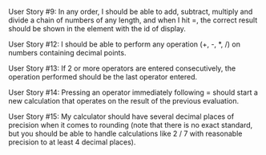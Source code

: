 <!-- User Story #1: My calculator should contain a clickable element containing an = (equal sign) with a corresponding id="equals".  -->

<!-- User Story #2: My calculator should contain 10 clickable elements containing one number each from 0-9, with the following corresponding IDs: id="zero", id="one", id="two", id="three", id="four", id="five", id="six", id="seven", id="eight", and id="nine".  -->

<!-- User Story #3: My calculator should contain 4 clickable elements each containing one of the 4 primary mathematical operators with the following corresponding IDs: id="add", id="subtract", id="multiply", id="divide".  -->

<!-- User Story #4: My calculator should contain a clickable element containing a . (decimal point) symbol with a corresponding id="decimal".  -->

<!-- User Story #5: My calculator should contain a clickable element with an id="clear".  -->

<!-- User Story #6: My calculator should contain an element to display values with a corresponding id="display".  -->

<!-- User Story #7: At any time, pressing the clear button clears the input and output values, and returns the calculator to its initialized state; 0 should be shown in the element with the id of display.  -->

<!-- User Story #8: As I input numbers, I should be able to see my input in the element with the id of display.  -->

User Story #9: In any order, I should be able to add, subtract, multiply and divide a chain of numbers of any length, and when I hit =, the correct result should be shown in the element with the id of display. 

<!-- User Story #10: When inputting numbers, my calculator should not allow a number to begin with multiple zeros.  -->

<!-- User Story #11: When the decimal element is clicked, a . should append to the currently displayed value; two . in one number should not be accepted.  -->

User Story #12: I should be able to perform any operation (+, -, *, /) on numbers containing decimal points. 

User Story #13: If 2 or more operators are entered consecutively, the operation performed should be the last operator entered. 

User Story #14: Pressing an operator immediately following = should start a new calculation that operates on the result of the previous evaluation. 

User Story #15: My calculator should have several decimal places of precision when it comes to rounding (note that there is no exact standard, but you should be able to handle calculations like 2 / 7 with reasonable precision to at least 4 decimal places).
